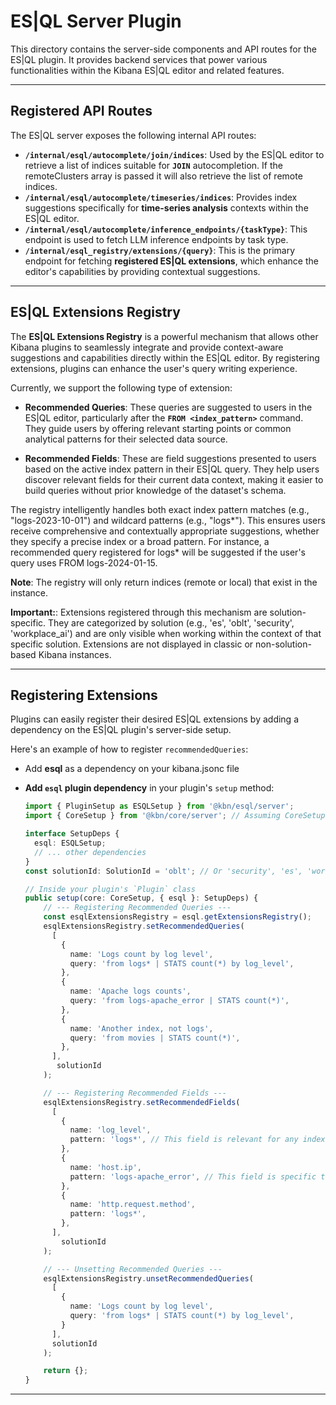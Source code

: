 # ES|QL Server Plugin

This directory contains the server-side components and API routes for the ES|QL plugin. It provides backend services that power various functionalities within the Kibana ES|QL editor and related features.

---

## Registered API Routes

The ES|QL server exposes the following internal API routes:

* **`/internal/esql/autocomplete/join/indices`**: Used by the ES|QL editor to retrieve a list of indices suitable for **`JOIN`** autocompletion. If the remoteClusters array is passed it will also retrieve the list of remote indices.
* **`/internal/esql/autocomplete/timeseries/indices`**: Provides index suggestions specifically for **time-series analysis** contexts within the ES|QL editor.
* **`/internal/esql/autocomplete/inference_endpoints/{taskType}`**: This endpoint is used to fetch LLM inference endpoints by task type.
* **`/internal/esql_registry/extensions/{query}`**: This is the primary endpoint for fetching **registered ES|QL extensions**, which enhance the editor's capabilities by providing contextual suggestions.

---

## ES|QL Extensions Registry

The **ES|QL Extensions Registry** is a powerful mechanism that allows other Kibana plugins to seamlessly integrate and provide context-aware suggestions and capabilities directly within the ES|QL editor. By registering extensions, plugins can enhance the user's query writing experience.

Currently, we support the following type of extension:

* **Recommended Queries**: These queries are suggested to users in the ES|QL editor, particularly after the **`FROM <index_pattern>`** command. They guide users by offering relevant starting points or common analytical patterns for their selected data source.

* **Recommended Fields**: These are field suggestions presented to users based on the active index pattern in their ES|QL query. They help users discover relevant fields for their current data context, making it easier to build queries without prior knowledge of the dataset's schema.

The registry intelligently handles both exact index pattern matches (e.g., "logs-2023-10-01") and wildcard patterns (e.g., "logs*"). This ensures users receive comprehensive and contextually appropriate suggestions, whether they specify a precise index or a broad pattern. For instance, a recommended query registered for logs* will be suggested if the user's query uses FROM logs-2024-01-15.

**Note**: The registry will only return indices (remote or local) that exist in the instance.

**Important:**: Extensions registered through this mechanism are solution-specific. They are categorized by solution (e.g., 'es', 'oblt', 'security', 'workplace_ai') and are only visible when working within the context of that specific solution. Extensions are not displayed in classic or non-solution-based Kibana instances.

---

## Registering Extensions

Plugins can easily register their desired ES|QL extensions by adding a dependency on the ES|QL plugin's server-side setup.

Here's an example of how to register `recommendedQueries`:

- Add **esql** as a dependency on your kibana.jsonc file

- **Add `esql` plugin dependency** in your plugin's `setup` method:

    ```typescript
    import { PluginSetup as ESQLSetup } from '@kbn/esql/server';
    import { CoreSetup } from '@kbn/core/server'; // Assuming CoreSetup is needed

    interface SetupDeps {
      esql: ESQLSetup;
      // ... other dependencies
    }
    const solutionId: SolutionId = 'oblt'; // Or 'security', 'es', 'workplace_ai', etc.

    // Inside your plugin's `Plugin` class
    public setup(core: CoreSetup, { esql }: SetupDeps) {
        // --- Registering Recommended Queries ---
        const esqlExtensionsRegistry = esql.getExtensionsRegistry();
        esqlExtensionsRegistry.setRecommendedQueries(
          [
            {
              name: 'Logs count by log level',
              query: 'from logs* | STATS count(*) by log_level',
            },
            {
              name: 'Apache logs counts',
              query: 'from logs-apache_error | STATS count(*)',
            },
            {
              name: 'Another index, not logs',
              query: 'from movies | STATS count(*)',
            },
          ],
           solutionId
        );

        // --- Registering Recommended Fields ---
        esqlExtensionsRegistry.setRecommendedFields(
          [
            {
              name: 'log_level',
              pattern: 'logs*', // This field is relevant for any index starting with 'logs...'
            },
            {
              name: 'host.ip',
              pattern: 'logs-apache_error', // This field is specific to 'logs-apache_error'
            },
            {
              name: 'http.request.method',
              pattern: 'logs*',
            },
          ],
            solutionId
        );

        // --- Unsetting Recommended Queries ---
        esqlExtensionsRegistry.unsetRecommendedQueries(
          [
            {
              name: 'Logs count by log level',
              query: 'from logs* | STATS count(*) by log_level',
            }
          ],
          solutionId
        );

        return {};
    }

---